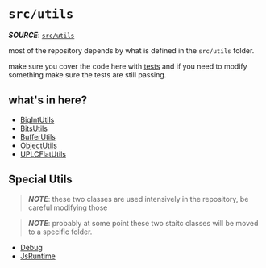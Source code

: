 # ```src/utils```

**_SOURCE_**: [```src/utils```](../../../src/utils/)

most of the repository depends by what is defined in the ```src/utils``` folder.

make sure you cover the code here with [tests](../../best-practices/tests.md) and if you need to modify something make sure the tests are still passing.

## what's in here?

- [BigIntUtils](./BigIntUtils.md)
- [BitsUtils](./BitsUtils.md)
- [BufferUtils](./BufferUtils.md)
- [ObjectUtils](./ObjectUtils.md)
- [UPLCFlatUtils](./BigIntUtils.md)

## Special Utils

> **_NOTE_**: these two classes are used intensively in the repository, be careful modifying those
 
> **_NOTE_**: probably at some point these two staitc classes will be moved to a specific folder.

- [Debug](./Debug.md)
- [JsRuntime](./JsRuntime.md)
